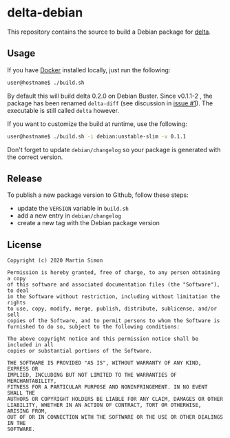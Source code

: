 # delta-debian

This repository contains the source to build a Debian package for [delta](https://github.com/dandavison/delta).

## Usage

If you have [Docker](https://www.docker.com/) installed locally, just run the following:

```bash
user@hostname$ ./build.sh
```
By default this will build delta 0.2.0 on Debian Buster.
Since v0.1.1-2 , the package has been renamed `delta-diff` (see discussion in [issue #1](https://github.com/barnumbirr/delta-debian/issues/1)).
The executable is still called `delta` however.

If you want to customize the build at runtime, use the following:

```bash
user@hostname$ ./build.sh -i debian:unstable-slim -v 0.1.1
```
Don't forget to update `debian/changelog` so your package is generated with the correct version.

## Release

To publish a new package version to Github, follow these steps:
  * update the `VERSION` variable in `build.sh`
  * add a new entry in `debian/changelog`
  * create a new tag with the Debian package version

## License

```
Copyright (c) 2020 Martin Simon

Permission is hereby granted, free of charge, to any person obtaining a copy
of this software and associated documentation files (the "Software"), to deal
in the Software without restriction, including without limitation the rights
to use, copy, modify, merge, publish, distribute, sublicense, and/or sell
copies of the Software, and to permit persons to whom the Software is
furnished to do so, subject to the following conditions:

The above copyright notice and this permission notice shall be included in all
copies or substantial portions of the Software.

THE SOFTWARE IS PROVIDED "AS IS", WITHOUT WARRANTY OF ANY KIND, EXPRESS OR
IMPLIED, INCLUDING BUT NOT LIMITED TO THE WARRANTIES OF MERCHANTABILITY,
FITNESS FOR A PARTICULAR PURPOSE AND NONINFRINGEMENT. IN NO EVENT SHALL THE
AUTHORS OR COPYRIGHT HOLDERS BE LIABLE FOR ANY CLAIM, DAMAGES OR OTHER
LIABILITY, WHETHER IN AN ACTION OF CONTRACT, TORT OR OTHERWISE, ARISING FROM,
OUT OF OR IN CONNECTION WITH THE SOFTWARE OR THE USE OR OTHER DEALINGS IN THE
SOFTWARE.
```
